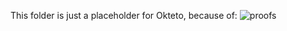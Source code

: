 This folder is just a placeholder for Okteto, because of:
<img src="https://i.imgur.com/ZGATgDR.jpeg" alt="proofs">